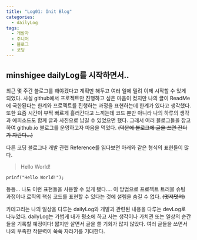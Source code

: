 ```yaml
---
title: "Log01: Init Blog"
categories:
  - dailyLog
tags:
  - 개발자
  - 주니어
  - 블로그
  - 코딩
---
```

## minshigee dailyLog를 시작하면서..

최근 몇 주간 블로그를 해야겠다고 계획만 해두고 여러 일에 밀려 이제 시작할 수 있게 되었다. 사실 github에서 프로젝트만 진행하고 싶은 마음이 컸지만 나의 글이 ReadMe에 국한된다는 한계와 프로젝트를 진행하는 과정을 표현하는데 한계가 있다고 생각했다. 또한 요즘 시간이 부쩍 빠르게 흘러간다고 느끼는데 코드 뿐만 아니라 나의 하루의 생각과 에피소드도 함께 글과 사진으로 남길 수 있었으면 했다. 그래서 여러 블로그들을 참고하여 github.io 블로그를 운영하고자 마음을 먹었다.  ~~(덕분에 블로그에 글을 쓰면 잔디가 자란다...)~~

 다른 코딩 블로그나 개발 관련 Reference를 읽다보면 아래와 같은 형식의 표현들이 많다.

> Hello World!

    prinf("Hello World!");
    
등등... 나도 이런 표현들을 사용할 수 있게 됐다.... 이 방법으로 프로젝트 트러블 슈팅 과정이나 로직의 핵심 코드를 표현할 수 있다는 것에 설렘을 숨길 수 없다. ~~(멋져멋져)~~

카테고리는 나의 일상을 다루는 dailyLog와 개발과 관련된 내용을 다루는 devLog로 나누었다. dailyLog는 가볍게 내가 평소에 하고 사는 생각이나 가치관 또는 일상의 순간들을 기록할 예정이다! 짧지만 살면서 글을 쓸 기회가 많지 않았다. 여러 글들을 쓰면서 나의 부족한 작문력이 쑥쑥 자라기를 기대한다.